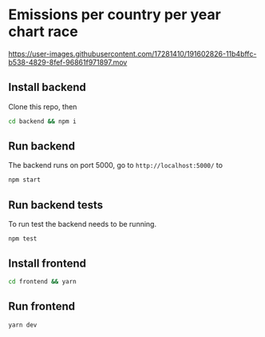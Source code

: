 # Emissions per country per year chart race


https://user-images.githubusercontent.com/17281410/191602826-11b4bffc-b538-4829-8fef-96861f971897.mov


## Install backend
Clone this repo, then
```bash
cd backend && npm i
```

## Run backend
The backend runs on port 5000, go to `http://localhost:5000/` to 

```bash
npm start
```

## Run backend tests
To run test the backend needs to be running.
```
npm test
```

## Install frontend
```bash
cd frontend && yarn
```

## Run frontend
```bash
yarn dev
```
